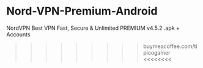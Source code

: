 # Nord-VPN-Premium-Android
NordVPN Best VPN Fast, Secure &amp; Unlimited PREMIUM v4.5.2 .apk + Accounts 

>>>>>>>>> buymeacoffee.com/tipicogamer <<<<<<<<
    
